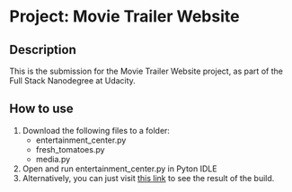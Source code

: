 # Project: Movie Trailer Website

## Description
This is the submission for the Movie Trailer Website project, as part of the Full Stack Nanodegree at Udacity.

## How to use
1. Download the following files to a folder:
	* entertainment_center.py
	* fresh_tomatoes.py
	* media.py
2. Open and run entertainment_center.py in Pyton IDLE
3. Alternatively, you can just visit [this link](https://leboer.github.io/movies_project_udacity/) to see the result of the build.